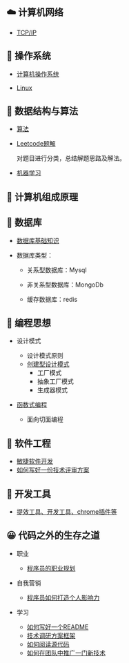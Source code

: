 ## :cloud: 计算机网络 
- [TCP/IP](#)


## :bamboo: 操作系统 
- [计算机操作系统](#)

- [Linux](#)


## :key: 数据结构与算法 
- [算法](./Algorithm/)

- [Leetcode题解](https://github.com/suvllian/problem-oj/tree/master/LeetCode)

  对题目进行分类，总结解题思路及解法。

- [机器学习](./machine-learing/)

## :game_die: 计算机组成原理 


## :tractor: 数据库 
- [数据库基础知识](./database/basic)

- 数据库类型：
  - 关系型数据库：Mysql

  - 非关系型数据库：MongoDb

  - 缓存数据库：redis


## :horse_racing: 编程思想
- 设计模式 
  - 设计模式原则
  - [创建型设计模式](./programming-concept/creational-patterns)
    - 工厂模式
    - 抽象工厂模式
    - 生成器模式

- [函数式编程](./programming-concept/functional-programming/)
  - 面向切面编程

## :running: 软件工程

- [敏捷软件开发](./software-engineering/scrum.md)
- [如何写好一份技术评审方案](./software-engineering/how-to-write-a-technoloy-plan.md)

## :rocket: 开发工具

- [提效工具、开发工具、chrome插件等](./tools/tools.md)

## :grinning: 代码之外的生存之道 
- 职业
  - [程序员的职业规划](./Live/career-route.md)

- 自我营销
  - [程序员如何打造个人影响力](./Live/how-to-build-personal-influence.md)
  
- 学习
  - [如何写好一个README](./Live/how-to-write-readme.md)
  - [技术调研方案框架](./Live/how-to-write-tech-research.md)
  - [如何阅读源代码](./Live/how-to-read-source-code.md)
  - [如何在团队中推广一门新技术](./Live/how-to-promote-a-newtech-in-your-team.md)